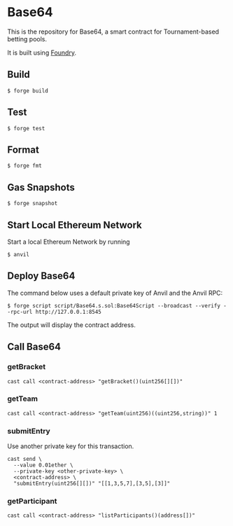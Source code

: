 # Base64
This is the repository for Base64, a smart contract for Tournament-based betting pools.

It is built using [Foundry](https://book.getfoundry.sh/).

## Build

```shell
$ forge build
```

## Test

```shell
$ forge test
```

## Format

```shell
$ forge fmt
```

## Gas Snapshots

```shell
$ forge snapshot
```

## Start Local Ethereum Network
Start a local Ethereum Network by running

```shell
$ anvil
```

## Deploy Base64
The command below uses a default private key of Anvil and the Anvil RPC:

```shell
$ forge script script/Base64.s.sol:Base64Script --broadcast --verify --rpc-url http://127.0.0.1:8545
```

The output will display the contract address.

## Call Base64

### getBracket
```shell
cast call <contract-address> "getBracket()(uint256[][])"
```

### getTeam
```shell
cast call <contract-address> "getTeam(uint256)((uint256,string))" 1
```

### submitEntry
Use another private key for this transaction.
```shell
cast send \
  --value 0.01ether \
  --private-key <other-private-key> \
  <contract-address> \
  "submitEntry(uint256[][])" "[[1,3,5,7],[3,5],[3]]"
```

### getParticipant
```shell
cast call <contract-address> "listParticipants()(address[])"
```
